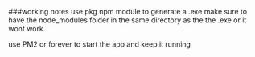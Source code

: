 ###working notes
use pkg npm module to generate a .exe
make sure to have the node_modules folder in the same directory as the the .exe or it wont work. 

use PM2 or forever to start the app and keep it running